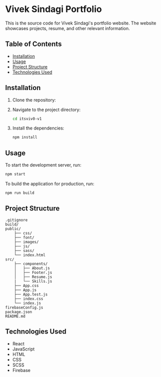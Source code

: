 # Vivek Sindagi Portfolio

This is the source code for Vivek Sindagi's portfolio website. The website showcases projects, resume, and other relevant information.

## Table of Contents

- [Installation](#installation)
- [Usage](#usage)
- [Project Structure](#project-structure)
- [Technologies Used](#technologies-used)

## Installation

1. Clone the repository:
   
2. Navigate to the project directory:
    ```sh
    cd itsviv0-v1
    ```
3. Install the dependencies:
    ```sh
    npm install
    ```

## Usage

To start the development server, run:
```sh
npm start
```
To build the application for production, run:
```sh
npm run build
```

## Project Structure

```
.gitignore
build/
public/
    ├── css/
    ├── font/
    ├── images/
    ├── js/
    ├── sass/
    └── index.html
src/
    ├── components/
    │   ├── About.js
    │   ├── Footer.js
    │   ├── Resume.js
    |   └── Skills.js
    ├── App.css
    ├── App.js
    ├── App.test.js
    ├── index.css
    └── index.js
firebaseConfig.js
package.json
README.md
```

## Technologies Used

- React
- JavaScript
- HTML
- CSS
- SCSS
- Firebase
